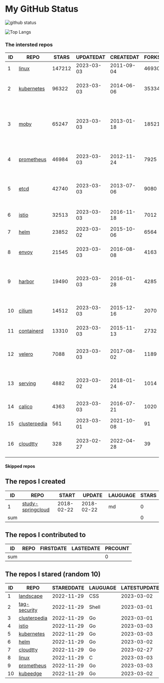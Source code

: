 # My GitHub Status

<img src="https://github-readme-stats-1.yihong0618.vercel.app/api?username=daoqingniu&show_icons=true&&&hide_title=true&count_private=true" alt="github status" />

![Top Langs](https://github-readme-stats-1.yihong0618.vercel.app/api/top-langs/?username=daoqingniu&layout=compact)

<!--START_SECTION:github_repos-->
### The intersted repos
| ID |                              REPO                               | STARS  | UPDATEDAT  | CREATEDAT  | FORKSCOUNT |                                              DESCRIPTIONS                                              |
|----|-----------------------------------------------------------------|--------|------------|------------|------------|--------------------------------------------------------------------------------------------------------|
|  1 | [linux](https://github.com/torvalds/linux)                      | 147212 | 2023-03-03 | 2011-09-04 |      46930 | Linux kernel source tree                                                                               |
|  2 | [kubernetes](https://github.com/kubernetes/kubernetes)          |  96322 | 2023-03-03 | 2014-06-06 |      35334 | Production-Grade Container Scheduling and Management                                                   |
|  3 | [moby](https://github.com/moby/moby)                            |  65247 | 2023-03-03 | 2013-01-18 |      18521 | Moby Project - a collaborative project for the container ecosystem to assemble container-based systems |
|  4 | [prometheus](https://github.com/prometheus/prometheus)          |  46984 | 2023-03-03 | 2012-11-24 |       7925 | The Prometheus monitoring system and time series database.                                             |
|  5 | [etcd](https://github.com/etcd-io/etcd)                         |  42740 | 2023-03-03 | 2013-07-06 |       9080 | Distributed reliable key-value store for the most critical data of a distributed system                |
|  6 | [istio](https://github.com/istio/istio)                         |  32513 | 2023-03-03 | 2016-11-18 |       7012 | Connect, secure, control, and observe services.                                                        |
|  7 | [helm](https://github.com/helm/helm)                            |  23852 | 2023-03-02 | 2015-10-06 |       6564 | The Kubernetes Package Manager                                                                         |
|  8 | [envoy](https://github.com/envoyproxy/envoy)                    |  21545 | 2023-03-03 | 2016-08-08 |       4163 | Cloud-native high-performance edge/middle/service proxy                                                |
|  9 | [harbor](https://github.com/goharbor/harbor)                    |  19490 | 2023-03-03 | 2016-01-28 |       4285 | An open source trusted cloud native registry project that stores, signs, and scans content.            |
| 10 | [cilium](https://github.com/cilium/cilium)                      |  14512 | 2023-03-03 | 2015-12-16 |       2070 | eBPF-based Networking, Security, and Observability                                                     |
| 11 | [containerd](https://github.com/containerd/containerd)          |  13310 | 2023-03-03 | 2015-11-13 |       2732 | An open and reliable container runtime                                                                 |
| 12 | [velero](https://github.com/vmware-tanzu/velero)                |   7088 | 2023-03-03 | 2017-08-02 |       1189 | Backup and migrate Kubernetes applications and their persistent volumes                                |
| 13 | [serving](https://github.com/knative/serving)                   |   4882 | 2023-03-02 | 2018-01-24 |       1014 | Kubernetes-based, scale-to-zero, request-driven compute                                                |
| 14 | [calico](https://github.com/projectcalico/calico)               |   4363 | 2023-03-03 | 2016-07-21 |       1020 | Cloud native networking and network security                                                           |
| 15 | [clusterpedia](https://github.com/clusterpedia-io/clusterpedia) |    561 | 2023-03-01 | 2021-10-08 |         91 | The Encyclopedia of Kubernetes clusters                                                                |
| 16 | [cloudtty](https://github.com/cloudtty/cloudtty)                |    328 | 2023-02-27 | 2022-04-28 |         39 | A Friendly Kubernetes CloudShell (Web Terminal) !                                                      |



#### Skipped repos
<!--END_SECTION:github_repos-->

<!--START_SECTION:my_github-->
## The repos I created
| ID  |                                 REPO                                 |   START    |   UPDATE   | LAUGUAGE | STARS |
|-----|----------------------------------------------------------------------|------------|------------|----------|-------|
|   1 | [study-springcloud](https://github.com/daoqingniu/study-springcloud) | 2018-02-22 | 2018-02-22 | md       |     0 |
| sum |                                                                      |            |            |          |     0 |

## The repos I contributed to
| ID  | REPO | FIRSTDATE | LASTEDATE | PRCOUNT |
|-----|------|-----------|-----------|---------|
| sum |      |           |           |       0 |

## The repos I stared (random 10)
| ID |                              REPO                               | STAREDDATE | LAUGUAGE | LATESTUPDATE |
|----|-----------------------------------------------------------------|------------|----------|--------------|
|  1 | [landscape](https://github.com/cncf/landscape)                  | 2022-11-29 | CSS      | 2023-03-02   |
|  2 | [tag-security](https://github.com/cncf/tag-security)            | 2022-11-29 | Shell    | 2023-03-01   |
|  3 | [clusterpedia](https://github.com/clusterpedia-io/clusterpedia) | 2022-11-29 | Go       | 2023-03-01   |
|  4 | [istio](https://github.com/istio/istio)                         | 2022-11-29 | Go       | 2023-03-03   |
|  5 | [kubernetes](https://github.com/kubernetes/kubernetes)          | 2022-11-29 | Go       | 2023-03-03   |
|  6 | [helm](https://github.com/helm/helm)                            | 2022-11-29 | Go       | 2023-03-02   |
|  7 | [cloudtty](https://github.com/cloudtty/cloudtty)                | 2022-11-29 | Go       | 2023-02-27   |
|  8 | [linux](https://github.com/torvalds/linux)                      | 2022-11-29 | C        | 2023-03-03   |
|  9 | [prometheus](https://github.com/prometheus/prometheus)          | 2022-11-29 | Go       | 2023-03-03   |
| 10 | [kubeedge](https://github.com/kubeedge/kubeedge)                | 2022-11-29 | Go       | 2023-03-02   |

<!--END_SECTION:my_github-->
